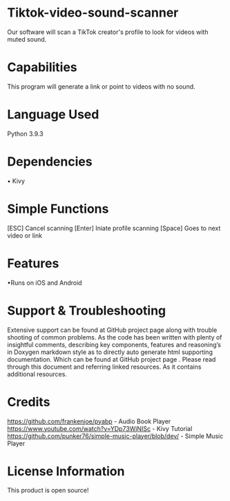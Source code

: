 # Tiktok-video-sound-scanner
Our software will scan a TikTok creator's profile to look for videos with muted sound.

# Capabilities 
This program will generate a link or point to videos with no sound.

# Language Used
Python 3.9.3

# Dependencies
• Kivy

# Simple Functions 
[ESC] Cancel scanning
[Enter] Iniate profile scanning
[Space] Goes to next video or link


# Features 
•Runs on iOS and Android

# Support & Troubleshooting
Extensive support can be found at GitHub project page along with trouble shooting of common problems. As the code has been written with plenty of insightful comments, describing key components, features and reasoning’s in Doxygen markdown style as to directly auto generate html supporting documentation. Which can be found at GitHub project page . Please read through this document and referring linked resources. As it contains additional resources.

# Credits
https://github.com/frankenjoe/pyabp - Audio Book Player 
https://www.youtube.com/watch?v=YDp73WjNISc - Kivy Tutorial
https://github.com/punker76/simple-music-player/blob/dev/ - Simple Music Player 

# License Information
This product is open source! 
